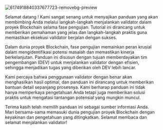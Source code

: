 


![6174918840337677723-removebg-preview](https://github.com/user-attachments/assets/7d6b7fa7-bd26-4f37-b264-f1688ce6899c)


Selamat datang !
Kami sangat senang untuk menyajikan panduan yang akan membimbing Anda melalui langkah-langkah menjalankan validator dalam proyek Blockchain selama fase pengujian. Tutorial ini dirancang untuk memberikan pemahaman yang jelas dan langkah-langkah praktis guna memastikan eksekusi validator berjalan dengan sukses.

Dalam dunia proyek Blockchain, fase pengujian memainkan peran krusial dalam mengidentifikasi potensi masalah dan memastikan kinerja berkelanjutan. Panduan ini disusun dengan tujuan memberdayakan tim pengembangan (DEV) untuk menjalankan validator dengan efisien, sehingga menjadikan tugas yang diberikan oleh DEV lebih lancar.

Kami percaya bahwa penggunaan validator dengan benar akan menghasilkan hasil optimal, dan panduan ini dirancang untuk memberikan bantuan detail sepanjang prosesnya. Kami berharap panduan ini tidak hanya memperkaya pengetahuan Anda tetapi juga memberikan solusi praktis untuk mengatasi tantangan potensial yang mungkin muncul.

Terima kasih telah memilih panduan ini sebagai sumber informasi Anda. Mari bersama-sama memasuki dunia pengujian proyek Blockchain dengan keyakinan dan pengetahuan yang ditingkatkan. Selamat membaca dan selamat menjalankan validator!
